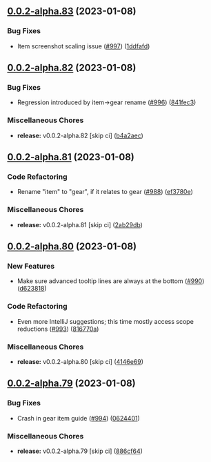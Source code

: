 ## [0.0.2-alpha.83](https://github.com/Wynntils/Artemis/compare/v0.0.2-alpha.82...v0.0.2-alpha.83) (2023-01-08)


### Bug Fixes

* Item screenshot scaling issue ([#997](https://github.com/Wynntils/Artemis/issues/997)) ([1ddfafd](https://github.com/Wynntils/Artemis/commit/1ddfafd924fd33c8fbe6684d0500dff528e9105a))

## [0.0.2-alpha.82](https://github.com/Wynntils/Artemis/compare/v0.0.2-alpha.81...v0.0.2-alpha.82) (2023-01-08)


### Bug Fixes

* Regression introduced by item->gear rename ([#996](https://github.com/Wynntils/Artemis/issues/996)) ([841fec3](https://github.com/Wynntils/Artemis/commit/841fec3de7125c7c594aad3c248f216d300b28c8))


### Miscellaneous Chores

* **release:** v0.0.2-alpha.82 [skip ci] ([b4a2aec](https://github.com/Wynntils/Artemis/commit/b4a2aec5b7bbf52b64895f8a97a00fd501e2ae15))

## [0.0.2-alpha.81](https://github.com/Wynntils/Artemis/compare/v0.0.2-alpha.80...v0.0.2-alpha.81) (2023-01-08)


### Code Refactoring

* Rename "item" to "gear", if it relates to gear ([#988](https://github.com/Wynntils/Artemis/issues/988)) ([ef3780e](https://github.com/Wynntils/Artemis/commit/ef3780e01334dbdcce96b5b83cee942a189c2504))


### Miscellaneous Chores

* **release:** v0.0.2-alpha.81 [skip ci] ([2ab29db](https://github.com/Wynntils/Artemis/commit/2ab29db600585c053e891703a36a22d9ab533a82))

## [0.0.2-alpha.80](https://github.com/Wynntils/Artemis/compare/v0.0.2-alpha.79...v0.0.2-alpha.80) (2023-01-08)


### New Features

* Make sure advanced tooltip lines are always at the bottom ([#990](https://github.com/Wynntils/Artemis/issues/990)) ([d623818](https://github.com/Wynntils/Artemis/commit/d623818abe53ca60dc60a5e623194c5a15da6f7c))


### Code Refactoring

* Even more IntelliJ suggestions; this time mostly access scope reductions ([#993](https://github.com/Wynntils/Artemis/issues/993)) ([816770a](https://github.com/Wynntils/Artemis/commit/816770a8d144ba711abb46fc31caad2c98e7c9ae))


### Miscellaneous Chores

* **release:** v0.0.2-alpha.80 [skip ci] ([4146e69](https://github.com/Wynntils/Artemis/commit/4146e6919a49639dc665afe43bd2b133b5a49bd7))

## [0.0.2-alpha.79](https://github.com/Wynntils/Artemis/compare/v0.0.2-alpha.78...v0.0.2-alpha.79) (2023-01-08)


### Bug Fixes

* Crash in gear item guide ([#994](https://github.com/Wynntils/Artemis/issues/994)) ([0624401](https://github.com/Wynntils/Artemis/commit/0624401450a8fd88dfa5cfedf8dfad6319ec103e))


### Miscellaneous Chores

* **release:** v0.0.2-alpha.79 [skip ci] ([886cf64](https://github.com/Wynntils/Artemis/commit/886cf64d4dc17c1824a3852d7ae5846d2207c83f))

